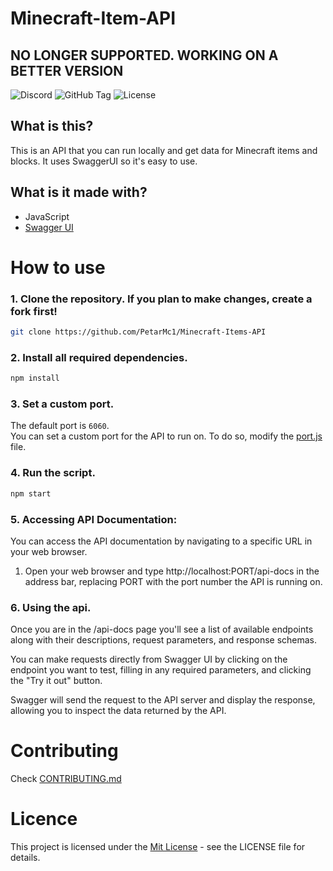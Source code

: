 # Minecraft-Item-API
## NO LONGER SUPPORTED. WORKING ON A BETTER VERSION
![Discord](https://img.shields.io/discord/1217057211575042058?logo=Discord&label=Discord&color=blue&link=https%3A%2F%2Fdiscord.gg%2FPB5YnEypPE)
![GitHub Tag](https://img.shields.io/github/v/tag/PetarMc1/Minecraft-Items-API?label=version&color=darkred)
![License](https://img.shields.io/github/license/PetarMc1/Minecraft-Items-API)


## What is this?
This is an API that you can run locally and get data for Minecraft items and blocks. It uses SwaggerUI so it's easy to use.

## What is it made with?
- JavaScript
- [Swagger UI](https://swagger.io/tools/swagger-ui/)

# How to use

### 1. Clone the repository. If you plan to make changes, create a fork first!
```bash
git clone https://github.com/PetarMc1/Minecraft-Items-API
```

### 2. Install all required dependencies.
```bash
npm install
```

### 3. Set a custom port.
   
The default port is `6060`. <br>
You can set a custom port for the API to run on. To do so, modify the [port.js](/api/port.js) file.

### 4. Run the script.
```bash
npm start
```

### 5. Accessing API Documentation:
    
You can access the API documentation by navigating to a specific URL in your web  browser.

1. Open your web browser and type http://localhost:PORT/api-docs in the address bar, replacing PORT with the port number the API is running on.
    
### 6. Using the api.

Once you are in the /api-docs page you'll see a list of available endpoints along with their descriptions, request parameters, and response schemas.    

You can make requests directly from Swagger UI by clicking on the endpoint you want to test, filling in any required parameters, and clicking the "Try it out" button.     

Swagger will send the request to the API server and display the response, allowing you to inspect the data returned by the API.


# Contributing
Check [CONTRIBUTING.md](/CONTRIBUTING.md)

# Licence
This project is licensed under the [Mit License](/LICENSE) - see the LICENSE file for details.
